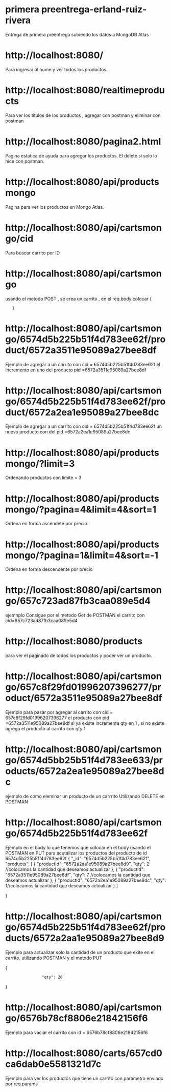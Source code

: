 # primera preentrega-erland-ruiz-rivera
Entrega de primera preentrega subiendo los datos a MongoDB Atlas


# http://localhost:8080/  
Para ingresar al home y ver todos los productos.


# http://localhost:8080/realtimeproducts
Para ver los titulos de los productos , agregar con postman y eliminar con postman

# http://localhost:8080/pagina2.html
Pagina estatica de ayuda para agregar los productos. El delete  si  solo lo hice con postman.

# http://localhost:8080/api/productsmongo
Pagina para ver los productos en Mongo Atlas.

# http://localhost:8080/api/cartsmongo/cid 
Para buscar carrito por ID


# http://localhost:8080/api/cartsmongo   
usando el metodo POST , se crea un carrito , en el req.body colocar 
       {   
               
             
       }

# http://localhost:8080/api/cartsmongo/6574d5b225b51f4d783ee62f/product/6572a3511e95089a27bee8df

<!-- ejemplos para probar -->
<!-- http://localhost:8080/api/cartsmongo/6574d5bb25b51f4d783ee633/product/6572a2aa1e95089a27bee8d9 -->

<!-- http://localhost:8080/api/cartsmongo/6574d5bb25b51f4d783ee633/product/6572a2ea1e95089a27bee8dc -->

Ejemplo de agregar a un carrito con cid = 6574d5b225b51f4d783ee62f  el incremento en uno del producto pid =6572a3511e95089a27bee8df

# http://localhost:8080/api/cartsmongo/6574d5b225b51f4d783ee62f/product/6572a2ea1e95089a27bee8dc

Ejemplo de agregar a un carrito con cid = 6574d5b225b51f4d783ee62f  un nuevo producto con del pid =6572a2ea1e95089a27bee8dc


# http://localhost:8080/api/productsmongo/?limit=3
Ordenando productos con limite = 3


# http://localhost:8080/api/productsmongo/?pagina=4&limit=4&sort=1
Ordena en forma ascendete por  precio.

# http://localhost:8080/api/productsmongo/?pagina=1&limit=4&sort=-1
Ordena en forma descendente por precio


#  http://localhost:8080/api/cartsmongo/657c723ad87fb3caa089e5d4
ejemnplo Consigue por el metodo Get de POSTMAN el carrito con cid=657c723ad87fb3caa089e5d4

# http://localhost:8080/products
para ver el paginado de todos los productos y poder ver un producto.

# http://localhost:8080/api/cartsmongo/657c8f29fd01996207396277/product/6572a3511e95089a27bee8df
Ejemplo para pasar por agregar al carrito con cid = 657c8f29fd01996207396277  el producto con pid =6572a3511e95089a27bee8df   si ya existe incrementa qty en 1 , si no existe agrega el producto al carrito con qty 1

# http://localhost:8080/api/cartsmongo/6574d5bb25b51f4d783ee633/products/6572a2ea1e95089a27bee8dc
ejemplo de como eleminar un producto de un carrrito
Utilizando DELETE en POSTMAN

# http://localhost:8080/api/cartsmongo/6574d5b225b51f4d783ee62f

Ejemplo en el body  lo que tenemos que colocar en el body  usando el POSTMAN en PUT  para acutalizar los productos  del producto de id 6574d5b225b51f4d783ee62f
 {
            "_id": "6574d5b225b51f4d783ee62f",
            "products": [
                {
                    "productId": "6572a2aa1e95089a27bee8d9",
                    "qty": 2 //colocamos la cantidad que deseamos actualizar
                },
                {
                    "productId": "6572a3511e95089a27bee8df",
                    "qty": 7 //colocamos la cantidad que deseamos actualizar
                },
                {
                    "productId": "6572a2ea1e95089a27bee8dc",
                    "qty": 1//colocamos la cantidad que deseamos actualizar
                }
            ]
           
}

# http://localhost:8080/api/cartsmongo/6574d5b225b51f4d783ee62f/products/6572a2aa1e95089a27bee8d9
Ejemplo para actualizar solo la cantidad  de un producto que exite en el carrito, utilizando POSTMAN y el metodo PUT

 {
          
                    "qty": 20
              
           
}


# http://localhost:8080/api/cartsmongo/6576b78cf8806e21842156f6

Ejemplo para vaciar el carrito con id = 6576b78cf8806e21842156f6

# http://localhost:8080/carts/657cd0ca6dab0e5581321d7c
Ejemplo para ver los productos que tiene un carrito con parametro enviado por req.params